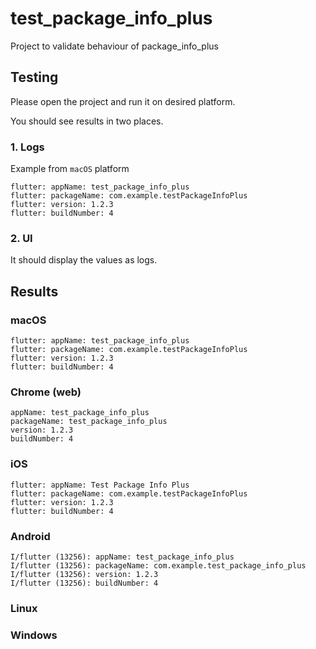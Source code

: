 # test_package_info_plus

Project to validate behaviour of package_info_plus

## Testing

Please open the project and run it on desired platform.

You should see results in two places.

### 1. Logs

Example from `macOS` platform
```
flutter: appName: test_package_info_plus
flutter: packageName: com.example.testPackageInfoPlus
flutter: version: 1.2.3
flutter: buildNumber: 4
```

### 2. UI

It should display the values as logs.


## Results


### macOS

```
flutter: appName: test_package_info_plus
flutter: packageName: com.example.testPackageInfoPlus
flutter: version: 1.2.3
flutter: buildNumber: 4
```


### Chrome (web)

```
appName: test_package_info_plus
packageName: test_package_info_plus
version: 1.2.3
buildNumber: 4
```

### iOS

```
flutter: appName: Test Package Info Plus
flutter: packageName: com.example.testPackageInfoPlus
flutter: version: 1.2.3
flutter: buildNumber: 4
```

### Android

```
I/flutter (13256): appName: test_package_info_plus
I/flutter (13256): packageName: com.example.test_package_info_plus
I/flutter (13256): version: 1.2.3
I/flutter (13256): buildNumber: 4
```

### Linux

### Windows